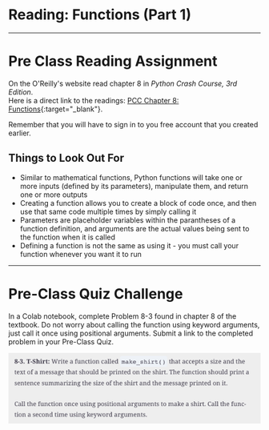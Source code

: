 #  Reading: Functions (Part 1)

---

# Pre Class Reading Assignment

On the O'Reilly's website read chapter 8 in _Python Crash Course, 3rd Edition_. 
</br>Here is a direct link to the readings: [PCC Chapter 8: Functions](https://learning.oreilly.com/library/view/python-crash-course/9781098156664/c08.xhtml){:target="_blank"}.

Remember that you will have to sign in to you free account that you created earlier.

## Things to Look Out For
- Similar to mathematical functions, Python functions will take one or more inputs (defined by its parameters), manipulate them, and return one or more outputs
- Creating a function allows you to create a block of code once, and then use that same code multiple times by simply calling it
- Parameters are placeholder variables within the parantheses of a function definition, and arguments are the actual values being sent to the function when it is called
- Defining a function is not the same as using it - you must call your function whenever you want it to run

---

# Pre-Class Quiz Challenge
In a Colab notebook, complete Problem 8-3 found in chapter 8 of the textbook. Do not worry about calling the function using keyword arguments, just call it once using positional arguments. Submit a link to the completed problem in your Pre-Class Quiz. 

![preclasschallenge.png](images/preclasschallenge.png)
